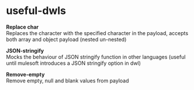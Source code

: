 # useful-dwls


<b>Replace char</b>
<br>
Replaces the character with the specified character in the payload, accepts both array and object payload (nested un-nested)


<b>JSON-stringify</b>
<br>
Mocks the behaviour of JSON stringify function in other languages (useful until mulesoft introduces a JSON stringify option in dwl)



<b>Remove-empty</b>
<br>
Remove empty, null and blank values from payload

